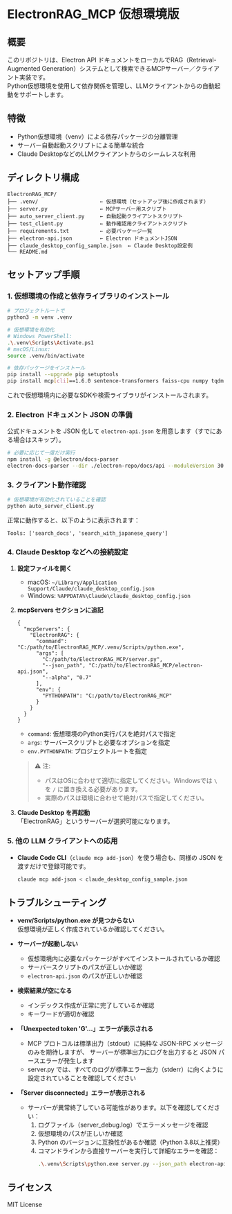 # ElectronRAG_MCP 仮想環境版

## 概要
このリポジトリは、Electron API ドキュメントをローカルでRAG（Retrieval-Augmented Generation）システムとして検索できるMCPサーバー／クライアント実装です。  
Python仮想環境を使用して依存関係を管理し、LLMクライアントからの自動起動をサポートします。

## 特徴
- Python仮想環境（venv）による依存パッケージの分離管理
- サーバー自動起動スクリプトによる簡単な統合
- Claude DesktopなどのLLMクライアントからのシームレスな利用

## ディレクトリ構成
```
ElectronRAG_MCP/
├── .venv/                    ← 仮想環境（セットアップ後に作成されます）
├── server.py                 ← MCPサーバー用スクリプト
├── auto_server_client.py     ← 自動起動クライアントスクリプト
├── test_client.py            ← 動作確認用クライアントスクリプト
├── requirements.txt          ← 必要パッケージ一覧
├── electron-api.json         ← Electron ドキュメントJSON
├── claude_desktop_config_sample.json  ← Claude Desktop設定例
└── README.md
```

## セットアップ手順

### 1. 仮想環境の作成と依存ライブラリのインストール

```bash
# プロジェクトルートで
python3 -m venv .venv

# 仮想環境を有効化
# Windows PowerShell:
.\.venv\Scripts\Activate.ps1
# macOS/Linux:
source .venv/bin/activate

# 依存パッケージをインストール
pip install --upgrade pip setuptools
pip install mcp[cli]==1.6.0 sentence-transformers faiss-cpu numpy tqdm python-dotenv pydantic requests uvicorn jsonpatch colorama
```

これで仮想環境内に必要なSDKや検索ライブラリがインストールされます。

### 2. Electron ドキュメント JSON の準備

公式ドキュメントを JSON 化して `electron-api.json` を用意します（すでにある場合はスキップ）。

```bash
# 必要に応じて一度だけ実行
npm install -g @electron/docs-parser
electron-docs-parser --dir ./electron-repo/docs/api --moduleVersion 30.0.0
```

### 3. クライアント動作確認

```bash
# 仮想環境が有効化されていることを確認
python auto_server_client.py
```

正常に動作すると、以下のように表示されます：
```
Tools: ['search_docs', 'search_with_japanese_query']
```

### 4. Claude Desktop などへの接続設定

1. **設定ファイルを開く**  
   - macOS: `~/Library/Application Support/Claude/claude_desktop_config.json`  
   - Windows: `%APPDATA%\Claude\claude_desktop_config.json`  

2. **mcpServers セクションに追記**

   ```jsonc
   {
     "mcpServers": {
       "ElectronRAG": {
         "command": "C:/path/to/ElectronRAG_MCP/.venv/Scripts/python.exe",
         "args": [
           "C:/path/to/ElectronRAG_MCP/server.py", 
           "--json_path", "C:/path/to/ElectronRAG_MCP/electron-api.json",
           "--alpha", "0.7"
         ],
         "env": {
           "PYTHONPATH": "C:/path/to/ElectronRAG_MCP"
         }
       }
     }
   }
   ```

   - `command`: 仮想環境のPython実行パスを絶対パスで指定
   - `args`: サーバースクリプトと必要なオプションを指定
   - `env.PYTHONPATH`: プロジェクトルートを指定

   > ⚠️ 注: 
   > - パスはOSに合わせて適切に指定してください。Windowsでは `\` を `/` に置き換える必要があります。
   > - 実際のパスは環境に合わせて絶対パスで指定してください。

3. **Claude Desktop を再起動**  
   「ElectronRAG」というサーバーが選択可能になります。

### 5. 他の LLM クライアントへの応用

- **Claude Code CLI**（`claude mcp add-json`）を使う場合も、同様の JSON を渡すだけで登録可能です。
  ```bash
  claude mcp add-json < claude_desktop_config_sample.json
  ```

## トラブルシューティング

- **venv/Scripts/python.exe が見つからない**  
  仮想環境が正しく作成されているか確認してください。

- **サーバーが起動しない**  
  - 仮想環境内に必要なパッケージがすべてインストールされているか確認
  - サーバースクリプトのパスが正しいか確認
  - `electron-api.json` のパスが正しいか確認

- **検索結果が空になる**  
  - インデックス作成が正常に完了しているか確認
  - キーワードが適切か確認

- **「Unexpected token 'G'...」エラーが表示される**
  - MCP プロトコルは標準出力（stdout）に純粋な JSON-RPC メッセージのみを期待しますが、
    サーバーが標準出力にログを出力すると JSON パースエラーが発生します
  - server.py では、すべてのログが標準エラー出力（stderr）に向くように設定されていることを確認してください

- **「Server disconnected」エラーが表示される**
  - サーバーが異常終了している可能性があります。以下を確認してください：
    1. ログファイル（server_debug.log）でエラーメッセージを確認
    2. 仮想環境のパスが正しいか確認
    3. Python のバージョンに互換性があるか確認（Python 3.8以上推奨）
    4. コマンドラインから直接サーバーを実行して詳細なエラーを確認：
       ```bash
       .\.venv\Scripts\python.exe server.py --json_path electron-api.json
       ```

## ライセンス
MIT License